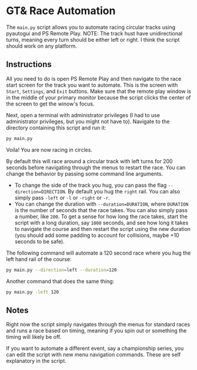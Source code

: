 # GT& Race Automation

The `main.py` script allows you to automate racing circular tracks using pyautogui and PS Remote Play. NOTE: The track hust have unidirectional turns, meaning every turn should be either left or right. I think the script should work on any platform.

## Instructions

All you need to do is open PS Remote Play and then navigate to the race start screen for the track you want to automate. This is the screen with `Start`, `Settings`, and `Exit` buttons. Make sure that the remote play window is in the middle of your primary monitor because the script clicks the center of the screen to get the winow's focus.

Next, open a terminal with administrator privileges (I had to use administrator privileges, but you might not have to). Navigate to the directory containing this script and run it:

```bash
py main.py
```

Voila! You are now racing in circles.

By default this will race around a circular track with left turns for 200 seconds before navigating through the menus to restart the race. You can change the behavior by passing some command line arguments.

- To change the side of the track you hug, you can pass the flag `--direction=DIRECTION`. By default you hug the `right` rail. You can also simply pass `-left` or `-l` or `-right` or `-r`.
- You can change the duration with `--duration=DURATION`, where `DURATION` is the number of seconds that the race takes. You can also simply pass a number, like `200`. To get a sense for how long the race takes, start the script with a long duration, say `1000` seconds, and see how long it takes to navigate the course and then restart the script using the new duration (you should add some padding to account for collisions, maybe +10 seconds to be safe).

The following command will automate a 120 second race where you hug the left hand rail of the course:

```bash
py main.py --direction=left --duration=120
```

Another command that does the same thing:

```bash
py main.py -left 120
```

## Notes

Right now the script simply navigates through the menus for standard races and runs a race based on timing, meaning if you spin out or something the timing will likely be off.

If you want to automate a different event, say a championship series, you can edit the script with new menu navigation commands. These are self explanatory in the script.


